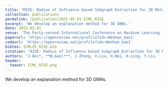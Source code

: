 ```yaml
---
title: "RISE: Radius of Influence based Subgraph Extraction for 3D Molecular Graph Explanation"
collection: publications
permalink: /publication/2025-05-01-ICML_RISE
excerpt: 'We develop an explanation method for 3D GNNs.'
date: 2025-05-01
venue: 'The Forty-second International Conference on Machine Learning (ICML)'
paperurl: 'https://openreview.net/profile?id=~Wenhan_Gao1'
codeurl: 'https://openreview.net/profile?id=~Wenhan_Gao1'
bibtex: ICML25_RISE.bib
citation: 'RISE: Radius of Influence based Subgraph Extraction for 3D Molecular Graph Explanation. J.Qu, W.Gao, J.Zhang, X.Liu, H.Wei, H.Ling, Y.Liu. ICML'
authors: 'J.Qu\*, **W.Gao\***, J.Zhang, X.Liu, H.Wei, H.Ling, Y.Liu.'
header:
  teaser: ICML_RISE.png
---
```

We develop an explanation method for 3D GNNs.
